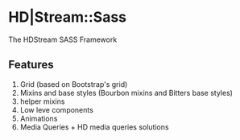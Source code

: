 HD|Stream::Sass
=============
The HDStream SASS Framework

## Features ##

1. Grid (based on Bootstrap's grid)
2. Mixins and base styles (Bourbon mixins and Bitters base styles)
3. helper mixins
4. Low leve components
5. Animations
6. Media Queries + HD media queries solutions